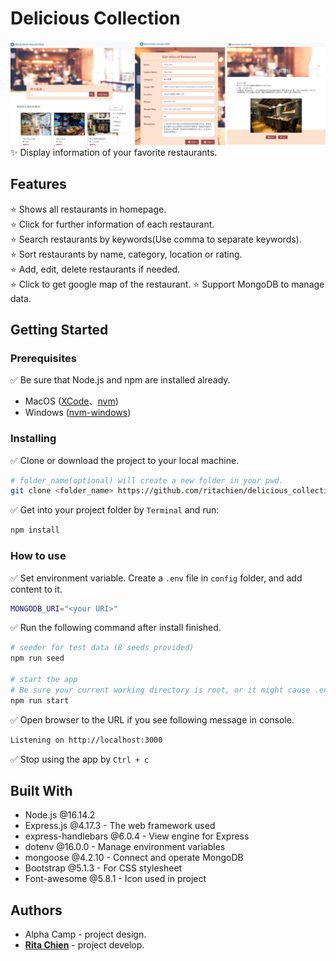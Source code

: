 # Delicious Collection
![demo.png](./Demo.png)
<br>
:sparkles: Display information of your favorite restaurants.  

## Features  
:star: Shows all restaurants in homepage.  
:star: Click for further information of each restaurant.  
:star: Search restaurants by keywords(Use comma to separate keywords).  
:star: Sort restaurants by name, category, location or rating.  
:star: Add, edit, delete restaurants if needed.  
:star: Click to get google map of the restaurant.
:star: Support MongoDB to manage data.  



## Getting Started
### Prerequisites
:white_check_mark: Be sure that Node.js and npm are installed already.  
- MacOS ([XCode](https://developer.apple.com/xcode/)、[nvm](https://github.com/nvm-sh/nvm))
- Windows ([nvm-windows](https://github.com/coreybutler/nvm-windows/releases))

### Installing

:white_check_mark: Clone or download the project to your local machine.  
```bash
# folder_name(optional) will create a new folder in your pwd.
git clone <folder_name> https://github.com/ritachien/delicious_collection.git
```
:white_check_mark: Get into your project folder by `Terminal` and run:  
```bash
npm install
```

### How to use  
:white_check_mark: Set environment variable. Create a `.env` file in `config` folder, and add content to it.
```bash
MONGODB_URI="<your URI>"
```


:white_check_mark: Run the following command after install finished.  
```bash
# seeder for test data (8 seeds provided)
npm run seed

# start the app
# Be sure your current working directory is root, or it might cause .env loading error!
npm run start
```
:white_check_mark: Open browser to the URL if you see following message in console.  
```bash
Listening on http://localhost:3000
```
:white_check_mark: Stop using the app by `Ctrl + c`  

## Built With
* Node.js @16.14.2
* Express.js @4.17.3 - The web framework used
* express-handlebars @6.0.4 - View engine for Express
* dotenv @16.0.0 - Manage environment variables
* mongoose @4.2.10 - Connect and operate MongoDB
* Bootstrap @5.1.3 - For CSS stylesheet
* Font-awesome @5.8.1 - Icon used in project

## Authors
* Alpha Camp - project design.  
* [**Rita Chien**](https://github.com/ritachien) - project develop.  

